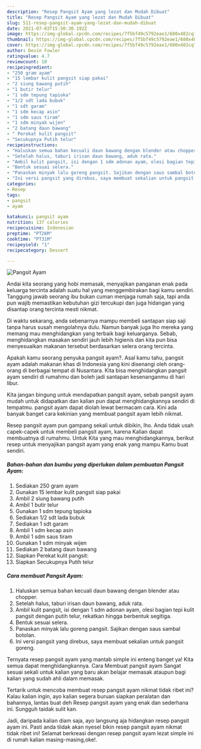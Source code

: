 ```yaml
---
description: "Resep Pangsit Ayam yang lezat dan Mudah Dibuat"
title: "Resep Pangsit Ayam yang lezat dan Mudah Dibuat"
slug: 511-resep-pangsit-ayam-yang-lezat-dan-mudah-dibuat
date: 2021-07-03T15:50:30.192Z
image: https://img-global.cpcdn.com/recipes/7f5bf49c5792eae1/680x482cq70/pangsit-ayam-foto-resep-utama.jpg
thumbnail: https://img-global.cpcdn.com/recipes/7f5bf49c5792eae1/680x482cq70/pangsit-ayam-foto-resep-utama.jpg
cover: https://img-global.cpcdn.com/recipes/7f5bf49c5792eae1/680x482cq70/pangsit-ayam-foto-resep-utama.jpg
author: Devin Fowler
ratingvalue: 4.7
reviewcount: 10
recipeingredient:
- "250 gram ayam"
- "15 lembar kulit pangsit siap pakai"
- "2 siung bawang putih"
- "1 butir telur"
- "1 sdm tepung tapioka"
- "1/2 sdt lada bubuk"
- "1 sdt garam"
- "1 sdm kecap asin"
- "1 sdm saus tiram"
- "1 sdm minyak wijen"
- "2 batang daun bawang"
- " Perekat kulit pangsit"
- "Secukupnya Putih telur"
recipeinstructions:
- "Haluskan semua bahan kecuali daun bawang dengan blender atau chopper."
- "Setelah halus, taburi irisan daun bawang, aduk rata."
- "Ambil kulit pangsit, isi dengan 1 sdm adonan ayam, olesi bagian tepi kulit pangsit dengan putih telur, rekatkan hingga berbentuk segitiga."
- "Bentuk sesuai selera."
- "Panaskan minyak lalu goreng pangsit. Sajikan dengan saus sambal botolan."
- "Ini versi pangsit yang direbus, saya membuat sekalian untuk pangsit goreng."
categories:
- Resep
tags:
- pangsit
- ayam

katakunci: pangsit ayam 
nutrition: 137 calories
recipecuisine: Indonesian
preptime: "PT26M"
cooktime: "PT31M"
recipeyield: "1"
recipecategory: Dessert

---
```



![Pangsit Ayam](https://img-global.cpcdn.com/recipes/7f5bf49c5792eae1/680x482cq70/pangsit-ayam-foto-resep-utama.jpg)

Andai kita seorang yang hobi memasak, menyajikan panganan enak pada keluarga tercinta adalah suatu hal yang menggembirakan bagi kamu sendiri. Tanggung jawab seorang ibu bukan cuman menjaga rumah saja, tapi anda pun wajib memastikan kebutuhan gizi tercukupi dan juga hidangan yang disantap orang tercinta mesti nikmat.

Di waktu  sekarang, anda sebenarnya mampu membeli santapan siap saji tanpa harus susah mengolahnya dulu. Namun banyak juga lho mereka yang memang mau menghidangkan yang terbaik bagi keluarganya. Sebab, menghidangkan masakan sendiri jauh lebih higienis dan kita pun bisa menyesuaikan makanan tersebut berdasarkan selera orang tercinta. 



Apakah kamu seorang penyuka pangsit ayam?. Asal kamu tahu, pangsit ayam adalah makanan khas di Indonesia yang kini disenangi oleh orang-orang di berbagai tempat di Nusantara. Kita bisa menghidangkan pangsit ayam sendiri di rumahmu dan boleh jadi santapan kesenanganmu di hari libur.

Kita jangan bingung untuk mendapatkan pangsit ayam, sebab pangsit ayam mudah untuk didapatkan dan kalian pun dapat menghidangkannya sendiri di tempatmu. pangsit ayam dapat diolah lewat bermacam cara. Kini ada banyak banget cara kekinian yang membuat pangsit ayam lebih nikmat.

Resep pangsit ayam pun gampang sekali untuk dibikin, lho. Anda tidak usah capek-capek untuk membeli pangsit ayam, karena Kalian dapat membuatnya di rumahmu. Untuk Kita yang mau menghidangkannya, berikut resep untuk menyajikan pangsit ayam yang enak yang mampu Kamu buat sendiri.

<!--inarticleads1-->

##### Bahan-bahan dan bumbu yang diperlukan dalam pembuatan Pangsit Ayam:

1. Sediakan 250 gram ayam
1. Gunakan 15 lembar kulit pangsit siap pakai
1. Ambil 2 siung bawang putih
1. Ambil 1 butir telur
1. Gunakan 1 sdm tepung tapioka
1. Sediakan 1/2 sdt lada bubuk
1. Sediakan 1 sdt garam
1. Ambil 1 sdm kecap asin
1. Ambil 1 sdm saus tiram
1. Gunakan 1 sdm minyak wijen
1. Sediakan 2 batang daun bawang
1. Siapkan  Perekat kulit pangsit:
1. Siapkan Secukupnya Putih telur




<!--inarticleads2-->

##### Cara membuat Pangsit Ayam:

1. Haluskan semua bahan kecuali daun bawang dengan blender atau chopper.
1. Setelah halus, taburi irisan daun bawang, aduk rata.
1. Ambil kulit pangsit, isi dengan 1 sdm adonan ayam, olesi bagian tepi kulit pangsit dengan putih telur, rekatkan hingga berbentuk segitiga.
1. Bentuk sesuai selera.
1. Panaskan minyak lalu goreng pangsit. Sajikan dengan saus sambal botolan.
1. Ini versi pangsit yang direbus, saya membuat sekalian untuk pangsit goreng.




Ternyata resep pangsit ayam yang mantab simple ini enteng banget ya! Kita semua dapat menghidangkannya. Cara Membuat pangsit ayam Sangat sesuai sekali untuk kalian yang baru akan belajar memasak ataupun bagi kalian yang sudah ahli dalam memasak.

Tertarik untuk mencoba membuat resep pangsit ayam nikmat tidak ribet ini? Kalau kalian ingin, ayo kalian segera buruan siapkan peralatan dan bahannya, lantas buat deh Resep pangsit ayam yang enak dan sederhana ini. Sungguh taidak sulit kan. 

Jadi, daripada kalian diam saja, ayo langsung aja hidangkan resep pangsit ayam ini. Pasti anda tiidak akan nyesel bikin resep pangsit ayam nikmat tidak ribet ini! Selamat berkreasi dengan resep pangsit ayam lezat simple ini di rumah kalian masing-masing,oke!.

